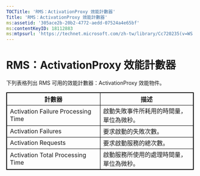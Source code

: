 ```yaml
---
TOCTitle: 'RMS：ActivationProxy 效能計數器'
Title: 'RMS：ActivationProxy 效能計數器'
ms:assetid: '305ace2b-20b2-4772-aedd-07524a4e65bf'
ms:contentKeyID: 18112883
ms:mtpsurl: 'https://technet.microsoft.com/zh-tw/library/Cc720235(v=WS.10)'
---
```


RMS：ActivationProxy 效能計數器
===============================

下列表格列出 RMS 可用的效能計數器：ActivationProxy 效能物件。

<p></p> 
<table style="border:1px solid black;">
<colgroup>
<col width="50%" />
<col width="50%" />
</colgroup>
<thead>
<tr class="header">
<th style="border:1px solid black;" >計數器</th>
<th style="border:1px solid black;" >描述</th>
</tr>
</thead>
<tbody>
<tr class="odd">
<td style="border:1px solid black;">Activation Failure Processing Time</td>
<td style="border:1px solid black;">啟動失敗事件所耗用的時間量，單位為微秒。</td>
</tr>
<tr class="even">
<td style="border:1px solid black;">Activation Failures</td>
<td style="border:1px solid black;">要求啟動的失敗次數。</td>
</tr>
<tr class="odd">
<td style="border:1px solid black;">Activation Requests</td>
<td style="border:1px solid black;">要求啟動服務的總次數。</td>
</tr>
<tr class="even">
<td style="border:1px solid black;">Activation Total Processing Time</td>
<td style="border:1px solid black;">啟動服務所使用的處理時間量，單位為微秒。</td>
</tr>
</tbody>
</table>
